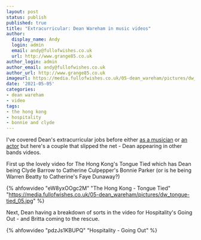 ```yaml
---
layout: post
status: publish
published: true
title: "Extracurricular: Dean Wareham in music videos"
author:
  display_name: Andy
  login: admin
  email: andy@fullofwishes.co.uk
  url: http://www.grange85.co.uk
author_login: admin
author_email: andy@fullofwishes.co.uk
author_url: http://www.grange85.co.uk
imageurl: https://media.fullofwishes.co.uk/05-dean_wareham/pictures/dw_tongue-tied_05.jpg
date: '2021-05-05'
categories:
- dean wareham
- video
tags:
- the hong kong
- hospitality
- bonnie and clyde
---
```

I've covered Dean's extracurricular jobs before either [as a musician](/2013/08/16/dean-as-a-guest-of/) or [an actor](/2012/04/13/dean-warehams-extracurricular-activities-2-film-version/) but here's a couple that slipped the net - Dean appearing in other bands videos.

First up the lovely video for The Hong Kong's Tongue Tied which has Dean being Clyde Barrow to Catherine Culpepper's Bonnie Parker (or is he being Warren Beatty to Catherine's Faye Dunaway?)

{% ahfowvideo "eW8yxOOgc2M" "The Hong Kong - Tongue Tied" "https://media.fullofwishes.co.uk/05-dean_wareham/pictures/dw_tongue-tied_05.jpg" %}

Next, Dean having a breakdown of sorts in the video for Hospitality's Going Out - and Britta coming to the rescue.

{% ahfowvideo "pdzJs1KBUPQ" "Hospitality - Going Out" %}



